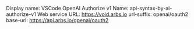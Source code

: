 Display name: VSCode OpenAI Authorize v1
Name: api-syntax-by-ai-authorize-v1
Web service URL: https://void.arbs.io
url-suffix: openai/oauth2
base-url: https://api.arbs.io/openai/oauth2
